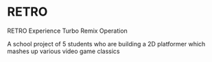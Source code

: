 # RETRO
RETRO Experience Turbo Remix Operation

A school project of 5 students who are building a 2D platformer which mashes up various video game classics
